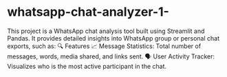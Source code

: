 # whatsapp-chat-analyzer-1-
This project is a WhatsApp chat analysis tool built using Streamlit and Pandas. It provides detailed insights into WhatsApp group or personal chat exports, such as:  🔍 Features 📈 Message Statistics: Total number of messages, words, media shared, and links sent.  🗣️ User Activity Tracker: Visualizes who is the most active participant in the chat.
